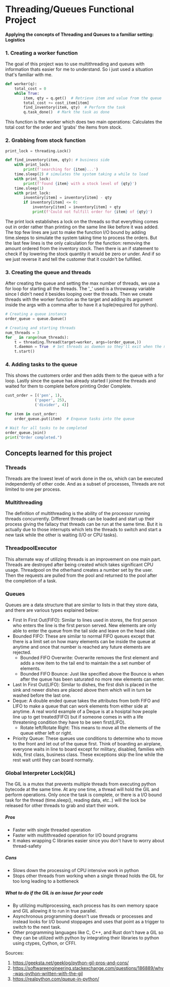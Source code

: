# Threading/Queues Functional Project
#### Applying the concepts of Threading and Queues to a familiar setting: Logistics

### 1. Creating a worker function
The goal of this project was to use multithreading and queues with information thats easier for me to understand. So i just used a situation that's familiar with me. 
```python
def worker(q):
    total_cost = 0
    while True:
        item, qty = q.get()  # Retrieve item and value from the queue
        total_cost += cost_item[item]
        find_inventory(item, qty)  # Perform the task
        q.task_done()  # Mark the task as done
```
This function is the worker which does two main operations: Calculates the total cost for the order and 'grabs' the items from stock.

### 2. Grabbing from stock function
```python
print_lock = threading.Lock()

def find_inventory(item, qty): # business side
    with print_lock:
        print(f'searching for {item}...')
    time.sleep(2) # simulates the system taking a while to load
    with print_lock:
        print(f'found {item} with a stock level of {qty}')
    time.sleep(1)
    with print_lock:
        inventory[item] = inventory[item] - qty
        if inventory[item] <= 0:
            inventory[item] = inventory[item] + qty
            print(f'Could not fulfill order for {item} of {qty}')
```
The print lock establishes a lock on the threads so that everything comes out in order rather than printing on the same line like before it was added. The top few lines are just to make the function I/O bound by adding time.sleeps to simulate the system taking time to process the orders. But the last few lines is the only calculation for the function: removing the amount ordered from the inventory stock. Then there is an if statement to check if by lowering the stock quantity it would be zero or under. And if so we just reverse it and tell the customer that it couldn't be fulfilled.

### 3. Creating the queue and threads
After creating the queue and setting the max number of threads, we use a for loop for starting all the threads. The '_' used is a throwaway variable since I didn't need it besides looping over the threads. Then we create threads with the worker function as the target and adding its argument inside the args with a comma after to have it a tuple(required for python). 
```python
# Creating a queue instance
order_queue = queue.Queue()

# Creating and starting threads
num_threads = 3
for _ in range(num_threads):
    t = threading.Thread(target=worker, args=(order_queue,))
    t.daemon = True  # Set threads as daemon so they'll exit when the main program exits
    t.start()
```

### 4. Adding tasks to the queue
This shows the customers order and then adds them to the queue with a for loop. Lastly since the queue has already started I joined the threads and waited for them to complete before printing Order Complete.

```python
cust_order = [('pen', 1), 
             ('paper', 25), 
             ('divider', 4)]

for item in cust_order:
    order_queue.put(item)  # Enqueue tasks into the queue

# Wait for all tasks to be completed
order_queue.join()
print("Order completed.")
```
## Concepts learned for this project
### Threads
Threads are the lowest level of work done in the os, which can be executed independently of other code. And as a subset of processes, Threads are not limited to one per process. 
### Multithreading
The definition of multithreading is the ability of the processor running threads concurrently. Different threads can be loaded and start up their process giving the fallacy that threads can be run at the same time. But it is actually due to those interrupts which lets the threads to switch and start a new task while the other is waiting (I/O or CPU tasks).

### ThreadpoolExecutor 
This alternate way of utilizing threads is an improvement on one main part. Threads are destroyed after being created which takes significant CPU usage. Threadpool on the otherhand creates a number set by the user. Then the requests are pulled from the pool and returned to the pool after the completion of a task.

### Queues
Queues are a data structure that are similar to lists in that they store data, and there are various types explained below:
* First In First Out(FIFO): Similar to lines used in stores, the first person who enters the line is the first person served. New elements are only able to enter the queue from the tail side and leave on the head side.
* Bounded FIFO: These are similar to normal FIFO queues except that there is a limit set on how many elements can be inside the queue at anytime and once that number is reached any future elements are rejected.
    * Bounded FIFO Overwrite: Overwrite removes the first element and adds a new item to the tail end to maintain the a set number of elements. 
    * Bounded FIFO Bounce: Just like specified above the Bounce is when after the queue has been saturated no more new elements can enter.
* Last In First Out(LIFO): Similar to dishes, the first dish is placed in the sink and newer dishes are placed above them which will in turn be washed before the last one.
* Deque: A double ended queue takes the attributes from both FIFO and LIFO to make a queue that can work elements from either side at anytime. A real world example of a Deque is at a hosiptal how people line up to get treated(FIFO) but if someone comes in with a life threatening condition they have to be seen first(LIFO). 
    * Rotate left/Rotate Right: This means to move all the elements of the queue either left or right.
* Priority Queue: These queues use conditions to determine who to move to the front and let out of the queue first. Think of boarding an airplane, everyone waits in line to board except for military, disabled, families with kids, first class, business class. These exceptions skip the line while the rest wait until they can board normally.

### Global Interpreter Lock(GIL)
The GIL is a mutex that prevents multiple threads from executing python bytecode at the same time. At any one time, a thread will hold the GIL and perform operations. Only once the task is complete, or there is a I/O bound task for the thread (time.sleep(), reading data, etc..) will the lock be released for other threads to grab and start their work.
##### Pros 
* Faster with single threaded operation
* Faster with multithreaded operation for I/O bound programs
* It makes wrapping C libraries easier since you don't have to worry about thread-safety

##### Cons
* Slows down the processing of CPU intensive work in python
* Stops other threads from working when a single thread holds the GIL for too long leading to a bottleneck

##### What to do if the GIL is an issue for your code
* By utilizing multiprocessing, each process has its own memory space and GIL allowing it to run in true parallel.
* Asynchronous programming doesn't use threads or processes and instead looks for I/O bound stoppages and uses that point as a trigger to switch to the next task.
* Other programming languages like C, C++, and Rust don't have a GIL so they can be utilized with python by integrating their libraries to python using ctypes, Cython, or CFFI. 

Sources: 
1. https://geeksta.net/geeklog/python-gil-pros-and-cons/
2. https://softwareengineering.stackexchange.com/questions/186889/why-was-python-written-with-the-gil
3. https://realpython.com/queue-in-python/


